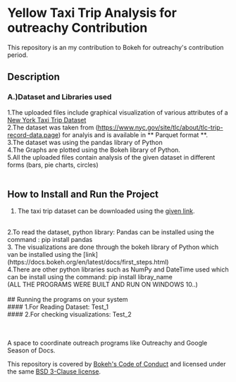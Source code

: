 # Yellow Taxi Trip Analysis for outreachy Contribution
This repository is an my contribution to Bokeh for outreachy's contribution period.
## Description
### A.)Dataset and Libraries used
1.The uploaded files include graphical visualization of various attributes of a [New York Taxi Trip Dataset](https://www.nyc.gov/site/tlc/about/tlc-trip-record-data.page)
<br>
2.The dataset was taken from (https://www.nyc.gov/site/tlc/about/tlc-trip-record-data.page) for analyis and is available in ** Parquet format **.
<br>
3.The dataset was using the pandas library of Python
<br>
4.The Graphs are plotted using the Bokeh library of Python.
<br>
5.All the uploaded files contain analysis of the given dataset in different forms (bars, pie charts, circles)
<br>
<br>
## How to Install and Run the Project
1. The taxi trip dataset can be downloaded using the [given link](https://www.nyc.gov/site/tlc/about/tlc-trip-record-data.page).
<br>
2.To read the dataset, python library: Pandas can be installed using the command : pip install pandas
<br>
3. The visualizations are done through the bokeh library of Python which van be installed using the [link](https://docs.bokeh.org/en/latest/docs/first_steps.html)
<br>
4.There are other python libraries such as NumPy and DateTime used which can be install using the command: pip install libray_name
<br>
(ALL THE PROGRAMS WERE BUILT AND RUN ON WINDOWS 10..)
<br>
<br>
## Running the programs on your system
<br>
#### 1.For Reading Dataset: Test_1
<br>
#### 2.For checking visualizations: Test_2
<br>
<br>
<br>


A space to coordinate outreach programs like Outreachy and Google Season of Docs.

This repository is covered by [Bokeh's Code of Conduct](https://github.com/bokeh/bokeh/blob/branch-3.1/docs/CODE_OF_CONDUCT.md) and licensed under the same [BSD 3-Clause license](https://github.com/bokeh/bokeh/blob/branch-3.1/LICENSE.txt).
